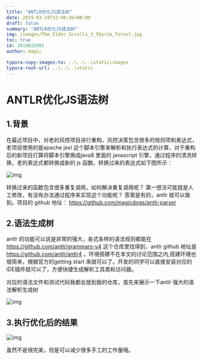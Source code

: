```yaml
---
title: "ANTLR优化JS语法树"
date: 2019-03-29T12:48:45+08:00
draft: false
summary: "ANTLR优化JS语法树"
img: /images/The_Elder_Scrolls_V_Skyrim_forest.jpg
toc: true
id: 2019032901
author: magic

typora-copy-images-to: ..\..\..\static\images
typora-root-url: ..\..\..\static
---
```




# ANTLR优化JS语法树

## 1.背景

在最近项目中，对老的风控项目进行重构，风控决策包含很多的规则项和表达式，老项目使用的是apache jexl 这个脚本引擎来解析和执行表达式的计算，对于重构后的新项目打算将脚本引擎换成java8 里面的 javascript 引擎，通过程序的清洗转换，老的表达式都转换成新的 js 函数。转换过来的表达式如下图所示：

![img](/images/15538363338245.png)

转换过来的函数包含很多重复调用，如何解决重复调用呢？ 第一想法可能就是人工修改，有没有办法通过程序来实现这个功能呢？ 答案是有的，antlr 就可以做到。项目的 github 地址： https://github.com/magicdogs/antlr-parser



## 2.语法生成树

antlr 的功能可以说是非常的强大，各式各样的语法规则都能在 https://github.com/antlr/grammars-v4 这个仓库里找得到，antlr  github 地址是 https://github.com/antlr/antlr4 ，环境搭建不在本文的讨论范围之内,搭建环境也很简单，根据官方的getting start 来就可以了。开发的同学可以直接安装对应的IDE插件就可以了，方便快捷生成解析工具类和访问器。

对应的语法文件和测试代码我都会放到我的仓库，首先来展示一下antlr 强大的语法解析生成树

![img](/images/15538370263839.png)



## 3.执行优化后的结果



![img](/images/15538372615675.png)



虽然不是很完美，但是可以减少很多手工的工作量哦。